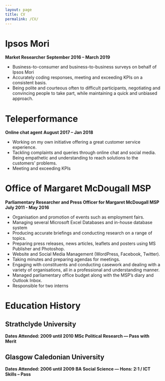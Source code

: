```yaml
---
layout: page
title: CV
permalink: /CV/
---
```


# Ipsos Mori
**Market Researcher**
**September 2016 – March 2019**

- Business-to-consumer and business-to-business surveys on behalf of Ipsos Mori
- Accurately coding responses, meeting and exceeding KPIs on a consistent basis.
- Being polite and courteous often to difficult participants, negotiating and convincing people to take part, 
  while maintaining a quick and unbiased approach. 

# Teleperformance
**Online chat agent**
**August 2017 – Jan 2018**

- Working on my own initiative offering a great customer service experience.
- Tackling complaints and queries through online chat and social media. Being empathetic and 
  understanding to reach solutions to the customers' problems.
- Meeting and exceeding KPIs


# Office of Margaret McDougall MSP
**Parliamentary Researcher and Press Officer for Margaret McDougall MSP**
**July 2011 -  May 2016**

- Organisation and promotion of events such as employment fairs.
- Managing several Microsoft Excel Databases and in-house database system
- Producing accurate briefings and conducting research on a range of topics.
- Preparing press releases, news articles, leaflets and posters using MS Publisher and Photoshop.
- Website and Social Media Management (WordPress, Facebook, Twitter).
- Taking minutes and preparing agendas for meetings.
- Engaging with constituents and conducting casework and dealing with a variety of organisations, 
  all in a professional and understanding manner.
- Managed parliamentary office budget along with the MSP’s diary and Outlook Inbox.
- Responsible for two interns 


# Education History

## Strathclyde University
**Dates Attended: 2009 until 2010**
**MSc Political Research — Pass with Merit** 

## Glasgow Caledonian University
**Dates Attended: 2006 until 2009**
**BA Social Science — Hons: 2:1 / ICT Skills – Pass**





        